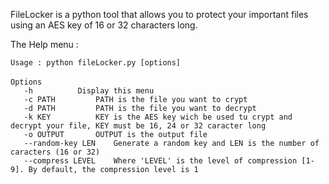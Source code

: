 FileLocker is a python tool that allows you to protect your important files using an AES key of 16 or 32 characters long.

The Help menu :

`Usage : python fileLocker.py [options]`<br />
<br />
`Options `<br />
`	-h			Display this menu`<br />
`	-c PATH			PATH is the file you want to crypt`<br />
`	-d PATH			PATH is the file you want to decrypt`<br />
`	-k KEY			KEY is the AES key wich be used tu crypt and decrypt your file, KEY must be 16, 24 or 32 caracter long`<br />
`	-o OUTPUT		OUTPUT is the output file`<br />
`	--random-key LEN	Generate a random key and LEN is the number of caracters (16 or 32)`<br />
`	--compress LEVEL	Where 'LEVEL' is the level of compression [1-9]. By default, the compression level is 1`<br />
